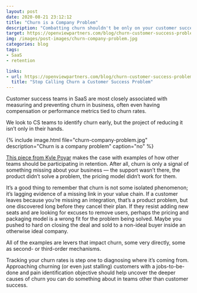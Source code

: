 ```yaml
---
layout: post
date: 2020-08-21 23:12:12
title: "Churn is a Company Problem"
description: "Combatting churn shouldn't be only on your customer success team, but on the entire product team."
target: https://openviewpartners.com/blog/churn-customer-success-problem/#.X0HgFoFq2-o
img: /images/post-images/churn-company-problem.jpg
categories: blog
tags:
- SaaS
- retention

links:
- url: https://openviewpartners.com/blog/churn-customer-success-problem/#.X0HgFoFq2-o
  title: "Stop Calling Churn a Customer Success Problem"
---
```


Customer success teams in SaaS are most closely associated with measuring and preventing churn in business, often even having compensation or performance metrics tied to churn rates.

We look to CS teams to identify churn early, but the project of reducing it isn’t only in their hands.

{% include image.html file="churn-company-problem.jpg" description="Churn is a company problem" caption="no" %}

[This piece from Kyle Poyar](https://openviewpartners.com/blog/churn-customer-success-problem/#.X0HgFoFq2-o "Churn isn't just customer success") makes the case with examples of how other teams should be participating in retention. After all, churn is only a signal of something missing about your business — the support wasn’t there, the product didn’t solve a problem, the pricing model didn’t work for them.

It’s a good thing to remember that churn is not some isolated phenomenon; it’s lagging evidence of a missing link in your value chain. If a customer leaves because you’re missing an integration, that’s a product problem, but one discovered long before they cancel their plan. If they resist adding new seats and are looking for excuses to remove users, perhaps the pricing and packaging model is a wrong fit for the problem being solved. Maybe you pushed to hard on closing the deal and sold to a non-ideal buyer inside an otherwise ideal company.

All of the examples are levers that impact churn, some very directly, some as second- or third-order mechanisms.

Tracking your churn rates is step one to diagnosing where it’s coming from. Approaching churning (or even just stalling) customers with a jobs-to-be-done and pain identification objective should help uncover the deeper causes of churn you can do something about in teams other than customer success.
